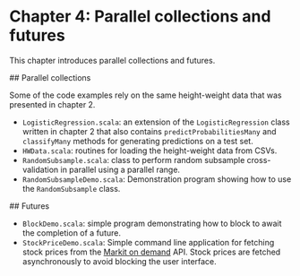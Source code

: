 
# Chapter 4: Parallel collections and futures

This chapter introduces parallel collections and futures.

## Parallel collections

Some of the code examples rely on the same height-weight data that was presented in chapter 2.

 - `LogisticRegression.scala`: an extension of the `LogisticRegression` class written in chapter 2 that also contains `predictProbabilitiesMany` and `classifyMany` methods for generating predictions on a test set.
 - `HWData.scala`: routines for loading the height-weight data from CSVs.
 - `RandomSubsample.scala`: class to perform random subsample cross-validation in parallel using a parallel range.
 - `RandomSubsampleDemo.scala`: Demonstration program showing how to use the `RandomSubsample` class.

## Futures

 - `BlockDemo.scala`: simple program demonstrating how to block to await the completion of a future.
 - `StockPriceDemo.scala`: Simple command line application for fetching stock prices from the [Markit on demand](http://dev.markitondemand.com/MODApis/) API. Stock prices are fetched asynchronously to avoid blocking the user interface.
